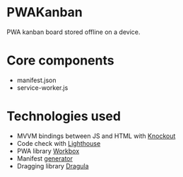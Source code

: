 # PWAKanban

PWA kanban board stored offline on a device.

# Core components

* manifest.json
* service-worker.js

# Technologies used

* MVVM bindings between JS and HTML with [Knockout](http://knockoutjs.com/)
* Code check with [Lighthouse](https://github.com/GoogleChrome/lighthouse)
* PWA library [Workbox](https://developers.google.com/web/tools/workbox/)
* Manifest [generator](https://app-manifest.firebaseapp.com/)
* Dragging library [Dragula](https://bevacqua.github.io/dragula/)